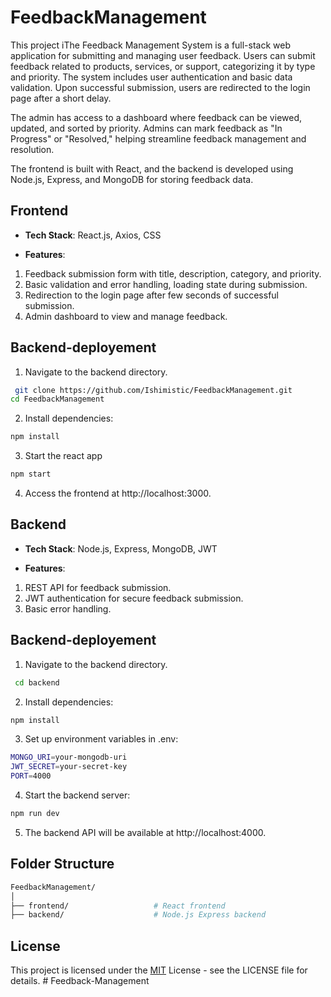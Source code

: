 
# FeedbackManagement

This project iThe Feedback Management System is a full-stack web application for submitting and managing user feedback. Users can submit feedback related to products, services, or support, categorizing it by type and priority. The system includes user authentication and basic data validation. Upon successful submission, users are redirected to the login page after a short delay.

The admin has access to a dashboard where feedback can be viewed, updated, and sorted by priority. Admins can mark feedback as "In Progress" or "Resolved," helping streamline feedback management and resolution.

The frontend is built with React, and the backend is developed using Node.js, Express, and MongoDB for storing feedback data.

## Frontend

- **Tech Stack**: React.js, Axios, CSS

- **Features**:
1. Feedback submission form with title, description, category, and priority.
2. Basic validation and error handling, loading state during submission.
3. Redirection to the login page after few seconds of successful submission.
4. Admin dashboard to view and manage feedback.
## Backend-deployement

1. Navigate to the backend directory. 
```bash
 git clone https://github.com/Ishimistic/FeedbackManagement.git
cd FeedbackManagement

```

2. Install dependencies:
```bash
npm install
```

3. Start the react app
```bash
npm start

```

4. Access the frontend at http://localhost:3000.
## Backend

- **Tech Stack**: Node.js, Express, MongoDB, JWT

- **Features**:
1. REST API for feedback submission.
2. JWT authentication for secure feedback submission.
3. Basic error handling.

## Backend-deployement

1. Navigate to the backend directory. 
```bash
 cd backend


```

2. Install dependencies:
```bash
npm install
```

3. Set up environment variables in .env:
```bash
MONGO_URI=your-mongodb-uri
JWT_SECRET=your-secret-key
PORT=4000
```

4. Start the backend server:
```bash
npm run dev

```
5. The backend API will be available at http://localhost:4000.

## Folder Structure 
```bash
FeedbackManagement/
│
├── frontend/                   # React frontend
├── backend/                    # Node.js Express backend

```
## License


This project is licensed under the [MIT](https://choosealicense.com/licenses/mit/) License - see the LICENSE file for details.
#   F e e d b a c k - M a n a g e m e n t  
 